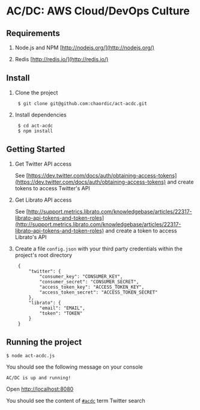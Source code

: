 # AC/DC: AWS Cloud/DevOps Culture

## Requirements


1. Node.js and NPM [http://nodejs.org/](http://nodejs.org/)

2. Redis [http://redis.io/](http://redis.io/)

## Install

1. Clone the project

        $ git clone git@github.com:chaordic/act-acdc.git

2. Install dependencies

        $ cd act-acdc
        $ npm install

## Getting Started

1. Get Twitter API access

    See [https://dev.twitter.com/docs/auth/obtaining-access-tokens](https://dev.twitter.com/docs/auth/obtaining-access-tokens) and create tokens to access Twitter's API

2. Get Librato API access

    See [http://support.metrics.librato.com/knowledgebase/articles/22317-librato-api-tokens-and-token-roles](http://support.metrics.librato.com/knowledgebase/articles/22317-librato-api-tokens-and-token-roles) and create a token to access Librato's API

3. Create a file `config.json` with your third party credentials within the project's root directory

        {
            "twitter": {
                "consumer_key": "CONSUMER_KEY",
                "consumer_secret": "CONSUMER_SECRET",
                "access_token_key": "ACCESS_TOKEN_KEY",
                "access_token_secret": "ACCESS_TOKEN_SECRET"
            },
            "librato": {
                "email": "EMAIL",
                "token": "TOKEN"
            }
        }


## Running the project

    $ node act-acdc.js

You should see the following message on your console

    AC/DC is up and running!

Open [http://localhost:8080](http://localhost:8080)

You should see the content of [`#acdc`](https://twitter.com/search?q=%23acdc) term Twitter search

